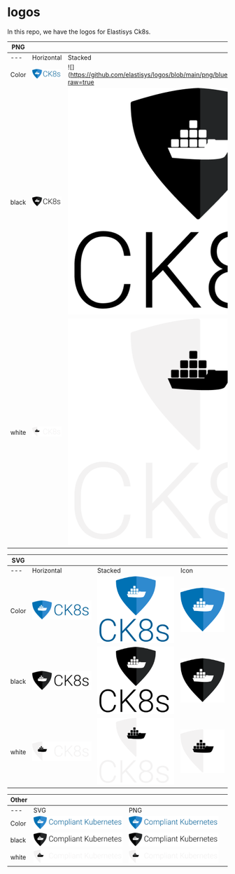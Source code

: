 # logos
In this repo, we have the logos for Elastisys Ck8s. 

PNG | | | | 
------ |------ |------ |------ | 
---|Horizontal | Stacked | Icon
Color  |![](https://github.com/elastisys/logos/blob/main/png/blue/logo%20blue%20text%201x.png?raw=true)|![](https://github.com/elastisys/logos/blob/main/png/blue/Blue%20logo%202x%20(1).png?raw=true | width=48)| ![](https://github.com/elastisys/logos/blob/main/png/blue/logo%20blue%201x.png?raw=true)| 
black  |![](https://github.com/elastisys/logos/blob/main/png/black/logo%20black%20text%201x.png?raw=true)|![](https://github.com/elastisys/logos/blob/main/png/black/Black%20logo%202x%20(1).png?raw=true)| ![](https://github.com/elastisys/logos/blob/main/png/black/logo%20black%201x%20(1).png?raw=true)
white  |![](https://github.com/elastisys/logos/blob/main/png/white/logo%20white%20text%201x.png?raw=true)|![](https://github.com/elastisys/logos/blob/main/png/white/White%20logo%202x%20(1).png?raw=true)|![](https://github.com/elastisys/logos/blob/main/png/white/logo%20white%201x%20(2).png?raw=true)

SVG | | | | 
------ |------ |------ |------ |
---|Horizontal | Stacked | Icon
Color  |![](https://github.com/elastisys/logos/blob/main/svg/blue/logo%20blue%20text%201x.svg?raw=true)|![](https://github.com/elastisys/logos/blob/main/svg/blue/Blue%20logo%202x%20(4).svg)| ![](https://github.com/elastisys/logos/blob/main/svg/blue/Blue%20logo%201x.svg)| 
black  |![](https://github.com/elastisys/logos/blob/main/svg/black/Black%20logo%201x.svg)|![](https://github.com/elastisys/logos/blob/main/svg/black/Black%20logo%202x%20(4).svg)| ![](https://github.com/elastisys/logos/blob/main/svg/black/Black%20logo%201x%20(2).svg)
white  |![](https://github.com/elastisys/logos/blob/main/svg/white/White%20logo%201x.svg)|![](https://github.com/elastisys/logos/blob/main/svg/white/White%20logo%202x%20(4).svg)|![](https://github.com/elastisys/logos/blob/main/svg/white/White%20logo%201x%20(2).svg)

Other | | | | 
------ |------ |------ |------ |
---|SVG| PNG 
Color  |![](https://github.com/elastisys/logos/blob/main/svg/blue/Group%2074%20(1).svg)|![](https://github.com/elastisys/logos/blob/main/png/blue/Group%2074%20(1).png)
black  |![](https://github.com/elastisys/logos/blob/main/svg/black/Group%2077.svg)|![](https://github.com/elastisys/logos/blob/main/png/black/Group%2077.png)
white  |![](https://github.com/elastisys/logos/blob/main/svg/white/Group%2076.svg)|![](https://github.com/elastisys/logos/blob/main/png/white/Group%2076.png)




